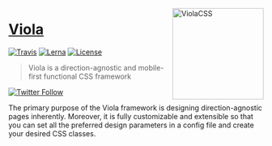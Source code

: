 <a href="https://violacss.com"><img src="https://raw.githubusercontent.com/violacss/viola/master/logo.png" height="180" align="right" alt="ViolaCSS"></a>

# [Viola](https://violacss.com)

<!--[![Version][version]](https://www.npmjs.com/package/@violacss/viola) -->
<!-- [![Size][size]](https://unpkg.com/@violacss/viola)
[![Downloads][downloads]](https://www.npmjs.com/package/@violacss/viola)-->

[![Travis][travis]](https://travis-ci.org/violacss/viola)
[![Lerna][lerna]](https://lerna.js.org/)
[![License][license]](https://github.com/violacss/viola/blob/master/LICENSE)

>  Viola is a direction-agnostic and mobile-first functional CSS framework

[![Twitter Follow][twitter]](https://twitter.com/viola_css)

The primary purpose of the Viola framework is designing direction-agnostic
pages inherently. Moreover, it is fully customizable and extensible so that
you can set all the preferred design parameters in a config file and create
your desired CSS classes.

[version]: https://img.shields.io/npm/v/@violacss/viola.svg?logo=npm&style=flat-square
[travis]: https://img.shields.io/travis/violacss/viola/master.svg?logo=travis&style=flat-square
[size]: https://img.shields.io/bundlephobia/minzip/@violacss/viola.svg?logo=javascript&label=size&style=flat-square
[downloads]: https://img.shields.io/npm/dt/@violacss/viola.svg?style=flat-square
[lerna]: https://img.shields.io/badge/maintained%20with-lerna-cc00ff.svg?style=flat-square
[license]: https://img.shields.io/github/license/violacss/viola.svg?color=%237f2f70&style=flat-square
[twitter]: https://img.shields.io/twitter/follow/viola_css.svg?style=social
